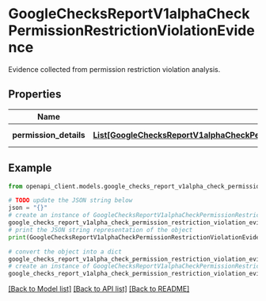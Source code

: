 # GoogleChecksReportV1alphaCheckPermissionRestrictionViolationEvidence

Evidence collected from permission restriction violation analysis.

## Properties

Name | Type | Description | Notes
------------ | ------------- | ------------- | -------------
**permission_details** | [**List[GoogleChecksReportV1alphaCheckPermissionRestrictionViolationEvidencePermissionDetails]**](GoogleChecksReportV1alphaCheckPermissionRestrictionViolationEvidencePermissionDetails.md) | Permissions in violation. | [optional] 

## Example

```python
from openapi_client.models.google_checks_report_v1alpha_check_permission_restriction_violation_evidence import GoogleChecksReportV1alphaCheckPermissionRestrictionViolationEvidence

# TODO update the JSON string below
json = "{}"
# create an instance of GoogleChecksReportV1alphaCheckPermissionRestrictionViolationEvidence from a JSON string
google_checks_report_v1alpha_check_permission_restriction_violation_evidence_instance = GoogleChecksReportV1alphaCheckPermissionRestrictionViolationEvidence.from_json(json)
# print the JSON string representation of the object
print(GoogleChecksReportV1alphaCheckPermissionRestrictionViolationEvidence.to_json())

# convert the object into a dict
google_checks_report_v1alpha_check_permission_restriction_violation_evidence_dict = google_checks_report_v1alpha_check_permission_restriction_violation_evidence_instance.to_dict()
# create an instance of GoogleChecksReportV1alphaCheckPermissionRestrictionViolationEvidence from a dict
google_checks_report_v1alpha_check_permission_restriction_violation_evidence_from_dict = GoogleChecksReportV1alphaCheckPermissionRestrictionViolationEvidence.from_dict(google_checks_report_v1alpha_check_permission_restriction_violation_evidence_dict)
```
[[Back to Model list]](../README.md#documentation-for-models) [[Back to API list]](../README.md#documentation-for-api-endpoints) [[Back to README]](../README.md)


